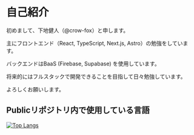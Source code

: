 # 自己紹介
初めまして、下地健人（@crow-fox）と申します。

主にフロントエンド（React, TypeScript, Next.js, Astro）の勉強をしています。

バックエンドはBaaS (Firebase, Supabase) を使用しています。

将来的にはフルスタックで開発できることを目指して日々勉強しています。

よろしくお願いします。

## Publicリポジトリ内で使用している言語
[![Top Langs](https://github-readme-stats.vercel.app/api/top-langs/?username=crow-fox&layout=compact&theme=radical)](https://github.com/crow-fox/github-readme-stats)
